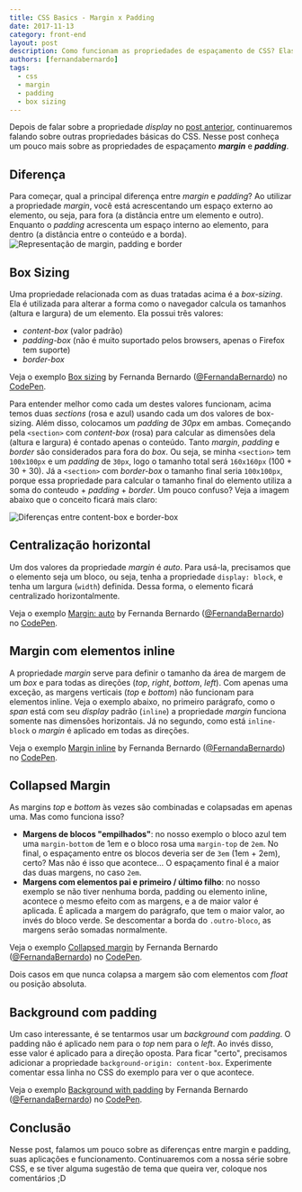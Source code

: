 ```yaml
---
title: CSS Basics - Margin x Padding
date: 2017-11-13
category: front-end
layout: post
description: Como funcionam as propriedades de espaçamento de CSS? Elas sempre funcionam como o esperado? Nesse post falaremos sobre as propriedades margin e padding e como elas funcionam em algumas situações.
authors: [fernandabernardo]
tags:
  - css
  - margin
  - padding
  - box sizing
---
```


Depois de falar sobre a propriedade *display* no [post anterior](/css-basics-display/), continuaremos falando sobre outras propriedades básicas do CSS. Nesse post conheça um pouco mais sobre as propriedades de espaçamento ***margin*** e ***padding***.

## Diferença

Para começar, qual a principal diferença entre *margin* e *padding*? Ao utilizar a propriedade *margin*, você está acrescentando um espaço externo ao elemento, ou seja, para fora (a distância entre um elemento e outro). Enquanto o *padding* acrescenta um espaço interno ao elemento, para dentro (a distância entre o conteúdo e a borda).
![Representação de margin, padding e border](../images/css-basics-margin-padding-1.png)

## Box Sizing
Uma propriedade relacionada com as duas tratadas acima é a *box-sizing*. Ela é utilizada para alterar a forma como o navegador calcula os tamanhos (altura e largura) de um elemento. Ela possui três valores:
- *content-box* (valor padrão)
- *padding-box* (não é muito suportado pelos browsers, apenas o Firefox tem suporte)
- *border-box*

<p data-height="333" data-theme-id="23784" data-slug-hash="vxPyPV" data-default-tab="css,result" data-user="FernandaBernardo" data-embed-version="2" data-pen-title="Box sizing" class="codepen">Veja o exemplo <a href="http://codepen.io/FernandaBernardo/pen/vxPyPV/">Box sizing</a> by Fernanda Bernardo (<a href="http://codepen.io/FernandaBernardo">@FernandaBernardo</a>) no <a href="http://codepen.io">CodePen</a>.</p>
<script async src="https://production-assets.codepen.io/assets/embed/ei.js"></script>

Para entender melhor como cada um destes valores funcionam, acima temos duas *sections* (rosa e azul) usando cada um dos valores de box-sizing. Além disso, colocamos um *padding* de *30px* em ambas. Começando pela `<section>` com *content-box* (rosa) para calcular as dimensões dela (altura e largura) é contado apenas o conteúdo. Tanto *margin*, *padding* e *border* são considerados para fora do *box*. Ou seja, se minha `<section>` tem `100x100px` e um *padding* de `30px`, logo o tamanho total será `160x160px` (100 + 30 + 30). Já a `<section>` com *border-box* o tamanho final seria `100x100px`, porque essa propriedade para calcular o tamanho final do elemento utiliza a soma do conteudo + *padding* + *border*. Um pouco confuso? Veja a imagem abaixo que o conceito ficará mais claro:

![Diferenças entre content-box e border-box](../images/css-basics-margin-padding-2.png)

## Centralização horizontal
Um dos valores da propriedade *margin* é *auto*. Para usá-la, precisamos que o elemento seja um bloco, ou seja, tenha a propriedade `display: block`, e tenha um largura (`width`) definida. Dessa forma, o elemento ficará centralizado horizontalmente.

<p data-height="300" data-theme-id="23784" data-slug-hash="XzgJBz" data-default-tab="css,result" data-user="FernandaBernardo" data-embed-version="2" data-pen-title="Margin: auto" class="codepen">Veja o exemplo <a href="https://codepen.io/FernandaBernardo/pen/XzgJBz/">Margin: auto</a> by Fernanda Bernardo (<a href="https://codepen.io/FernandaBernardo">@FernandaBernardo</a>) no <a href="https://codepen.io">CodePen</a>.</p>
<script async src="https://production-assets.codepen.io/assets/embed/ei.js"></script>

## Margin com elementos inline
A propriedade *margin* serve para definir o tamanho da área de margem de um *box* e para todas as direções (*top*, *right*, *bottom*, *left*). Com apenas uma exceção, as margens verticais (*top* e *bottom*) não funcionam para elementos inline. Veja o exemplo abaixo, no primeiro parágrafo, como o *span* está com seu *display* padrão (`inline`) a propriedade *margin* funciona somente nas dimensões horizontais. Já no segundo, como está `inline-block` o *margin* é aplicado em todas as direções.

<p data-height="300" data-theme-id="23784" data-slug-hash="jawrZJ" data-default-tab="css,result" data-user="FernandaBernardo" data-embed-version="2" data-pen-title="jawrZJ" class="codepen">Veja o exemplo <a href="https://codepen.io/FernandaBernardo/pen/jawrZJ/">Margin inline</a> by Fernanda Bernardo (<a href="https://codepen.io/FernandaBernardo">@FernandaBernardo</a>) no <a href="https://codepen.io">CodePen</a>.</p>
<script async src="https://production-assets.codepen.io/assets/embed/ei.js"></script>

## Collapsed Margin
As margins *top* e *bottom* às vezes são combinadas e colapsadas em apenas uma. Mas como funciona isso?
- **Margens de blocos "empilhados"**: no nosso exemplo o bloco azul tem uma `margin-bottom` de 1em e o bloco rosa uma `margin-top` de `2em`. No final, o espaçamento entre os blocos deveria ser de `3em` (1em + 2em), certo? Mas não é isso que acontece... O espaçamento final é a maior das duas margens, no caso `2em`.
- **Margens com elementos pai e primeiro / último filho**: no nosso exemplo se não tiver nenhuma borda, padding ou elemento inline, acontece o mesmo efeito com as margens, e a de maior valor é aplicada. É aplicada a margem do parágrafo, que tem o maior valor, ao invés do bloco verde. Se descomentar a borda do `.outro-bloco`, as margens serão somadas normalmente.

<p data-height="300" data-theme-id="23784" data-slug-hash="QOgdNV" data-default-tab="css,result" data-user="FernandaBernardo" data-embed-version="2" data-pen-title="Collapsed margin" class="codepen">Veja o exemplo <a href="https://codepen.io/FernandaBernardo/pen/QOgdNV/">Collapsed margin</a> by Fernanda Bernardo (<a href="https://codepen.io/FernandaBernardo">@FernandaBernardo</a>) no <a href="https://codepen.io">CodePen</a>.</p>
<script async src="https://production-assets.codepen.io/assets/embed/ei.js"></script>

Dois casos em que nunca colapsa a margem são com elementos com *float* ou posição absoluta.

## Background com padding
Um caso interessante, é se tentarmos usar um *background* com *padding*. O padding não é aplicado nem para o *top* nem para o *left*. Ao invés disso, esse valor é aplicado para a direção oposta. Para ficar "certo", precisamos adicionar a propriedade `background-origin: content-box`. Experimente comentar essa linha no CSS do exemplo para ver o que acontece.

<p data-height="300" data-theme-id="23784" data-slug-hash="OOgWao" data-default-tab="css,result" data-user="FernandaBernardo" data-embed-version="2" data-pen-title="Background with padding" class="codepen">Veja o exemplo <a href="https://codepen.io/FernandaBernardo/pen/OOgWao/">Background with padding</a> by Fernanda Bernardo (<a href="https://codepen.io/FernandaBernardo">@FernandaBernardo</a>) no <a href="https://codepen.io">CodePen</a>.</p>
<script async src="https://production-assets.codepen.io/assets/embed/ei.js"></script>

## Conclusão
Nesse post, falamos um pouco sobre as diferenças entre margin e padding, suas aplicações e funcionamento. Continuaremos com a nossa série sobre CSS, e se tiver alguma sugestão de tema que queira ver, coloque nos comentários ;D
